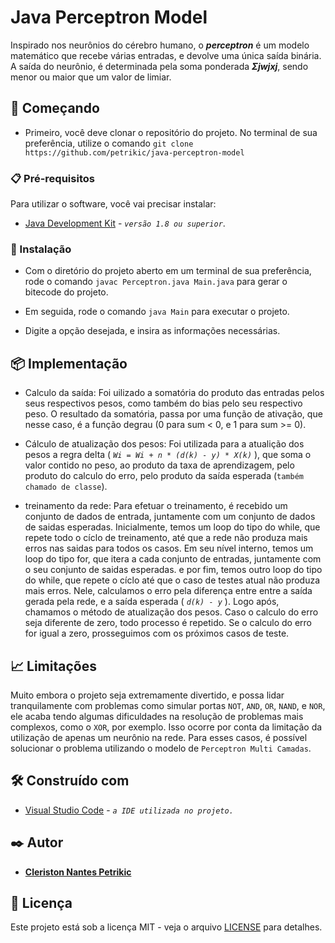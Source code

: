 # Java Perceptron Model

Inspirado nos neurônios do cérebro humano, o ***perceptron*** é um modelo matemático que recebe várias entradas, e devolve uma única saída binária. A saída do neurônio, é determinada pela soma ponderada ***Σjwjxj***, sendo menor ou maior que um valor de limiar.

## 🚀 Começando

* Primeiro, você deve clonar o repositório do projeto. No terminal de sua preferência, utilize o comando `git clone https://github.com/petrikic/java-perceptron-model`

### 📋 Pré-requisitos

Para utilizar o software, você vai precisar instalar:
* [Java Development Kit](https://www.oracle.com/br/java/technologies/javase-downloads.html) - *`versão 1.8 ou superior`*.

### 🔧 Instalação

* Com o diretório do projeto aberto em um terminal de sua preferência, rode o comando `javac Perceptron.java Main.java` para gerar o bitecode do projeto.

* Em seguida, rode o comando `java Main` para executar o projeto.

* Digite a opção desejada, e insira as informações necessárias.

## 📦 Implementação

* Calculo da saída: Foi uilizado a somatória do produto das entradas pelos seus respectivos pesos, como também do bias pelo seu respectivo peso. O resultado da somatória, passa por uma função de ativação, que nesse caso, é a função degrau (0 para sum < 0, e 1 para sum >= 0).

* Cálculo de atualização dos pesos: Foi utilizada para a atualição dos pesos a regra delta ( *`Wi = Wi + n * (d(k) - y) * X(k)`* ), que soma o valor contido no peso, ao produto da taxa de aprendizagem, pelo produto do calculo do erro, pelo produto da saída esperada (`também chamado de classe`).

* treinamento da rede: Para efetuar o treinamento, é recebido um conjunto de dados de entrada, juntamente com um conjunto de dados de saidas esperadas. Inicialmente, temos um loop do tipo do while, que repete todo o cíclo de treinamento, até que a rede não produza mais erros nas saidas para todos os casos. Em seu nível interno, temos um loop do tipo for, que itera a cada conjunto de entradas, juntamente com o seu conjunto de saidas esperadas. e por fim, temos outro loop do tipo do while, que repete o cíclo até que o caso de testes atual não produza mais erros. Nele, calculamos o erro pela diferença entre entre a saída gerada pela rede, e a saída esperada ( *`d(k) - y`* ). Logo após, chamamos o método de atualização dos pesos. Caso o calculo do erro seja diferente de zero, todo processo é repetido. Se o calculo do erro for igual a zero, prosseguimos com os próximos casos de teste.

## 📈 Limitações
Muito embora o projeto seja extremamente divertido, e possa lidar tranquilamente com problemas como simular portas `NOT`, `AND`, `OR`, `NAND`, e `NOR`, ele acaba tendo algumas dificuldades na resolução de problemas mais complexos, como o `XOR`, por exemplo. Isso ocorre por conta da limitação da utilização de apenas um neurônio na rede. Para esses casos, é possível solucionar o problema utilizando o modelo de `Perceptron Multi Camadas`.

## 🛠️ Construído com

* [Visual Studio Code](https://code.visualstudio.com/) - *`a IDE utilizada no projeto.`*


## ✒️ Autor

* [**Cleriston Nantes Petrikic**](https://github.com/linkParaPerfil)

## 📄 Licença

Este projeto está sob a licença MIT - veja o arquivo [LICENSE](https://github.com/petrikic/java-perceptron-model/blob/master/LICENSE) para detalhes.
